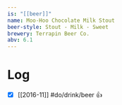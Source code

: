 ```yaml
---
is: "[[beer]]"
name: Moo-Hoo Chocolate Milk Stout
beer-style: Stout - Milk - Sweet
brewery: Terrapin Beer Co. 
abv: 6.1
---
```

# Log
- [x] [[2016-11]] #do/drink/beer 👍

